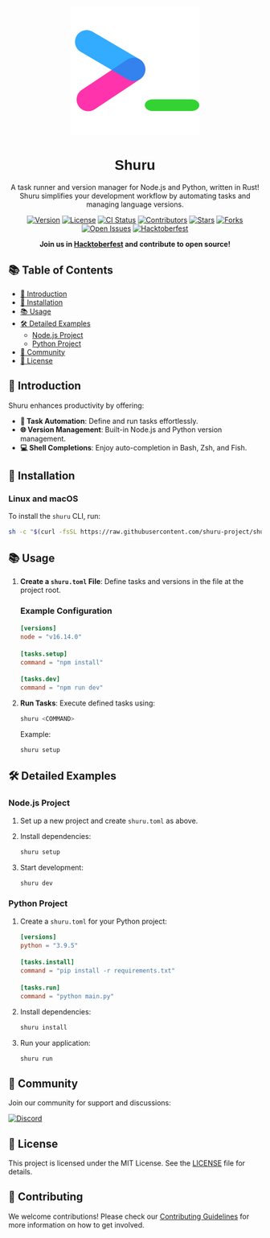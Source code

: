 <div align="center">

![Shuru Logo](shuru.svg)

# <span style="font-family: 'Arial', sans-serif;">Shuru</span>

A task runner and version manager for Node.js and Python, written in Rust! Shuru simplifies your development workflow by automating tasks and managing language versions.

[![Version](https://img.shields.io/badge/version-0.0.18-blue)](https://github.com/shuru-project/shuru/releases)
[![License](https://img.shields.io/badge/license-MIT-lightgrey)](https://opensource.org/licenses/MIT)
[![CI Status](https://img.shields.io/badge/build-passing-brightgreen)](https://github.com/shuru-project/shuru/actions)
[![Contributors](https://img.shields.io/badge/contributors-5-orange)](https://github.com/shuru-project/shuru/graphs/contributors)
[![Stars](https://img.shields.io/github/stars/shuru-project/shuru?style=social)](https://github.com/shuru-project/shuru/stargazers)
[![Forks](https://img.shields.io/github/forks/shuru-project/shuru?style=social)](https://github.com/shuru-project/shuru/network/members)
[![Open Issues](https://img.shields.io/github/issues/shuru-project/shuru)](https://github.com/shuru-project/shuru/issues)
[![Hacktoberfest](https://img.shields.io/badge/Hacktoberfest-2024-brightgreen)](https://github.com/shuru-project/shuru/discussions/10)


**Join us in [Hacktoberfest](https://github.com/shuru-project/shuru/discussions/10) and contribute to open source!**

</div>

## 📚 Table of Contents

- [🌟 Introduction](#-introduction)
- [🚀 Installation](#-installation)
- [📚 Usage](#-usage)
- [🛠️ Detailed Examples](#-detailed-examples)
  - [Node.js Project](#nodejs-project)
  - [Python Project](#python-project)
- [🤝 Community](#-community)
- [📄 License](#-license)

## 🌟 Introduction

Shuru enhances productivity by offering:

- **🔧 Task Automation**: Define and run tasks effortlessly.
- **🌐 Version Management**: Built-in Node.js and Python version management.
- **💻 Shell Completions**: Enjoy auto-completion in Bash, Zsh, and Fish.

## 🚀 Installation

### Linux and macOS

To install the `shuru` CLI, run:

```bash
sh -c "$(curl -fsSL https://raw.githubusercontent.com/shuru-project/shuru/main/install.sh)"
```

## 📚 Usage

1. **Create a `shuru.toml` File**: Define tasks and versions in the file at the project root.

   ### Example Configuration

   ```toml
   [versions]
   node = "v16.14.0"

   [tasks.setup]
   command = "npm install"

   [tasks.dev]
   command = "npm run dev"
   ```

2. **Run Tasks**: Execute defined tasks using:

   ```bash
   shuru <COMMAND>
   ```

   Example:

   ```bash
   shuru setup
   ```

## 🛠️ Detailed Examples

### Node.js Project

1. Set up a new project and create `shuru.toml` as above.
2. Install dependencies:

   ```bash
   shuru setup
   ```

3. Start development:

   ```bash
   shuru dev
   ```

### Python Project

1. Create a `shuru.toml` for your Python project:

   ```toml
   [versions]
   python = "3.9.5"

   [tasks.install]
   command = "pip install -r requirements.txt"

   [tasks.run]
   command = "python main.py"
   ```

2. Install dependencies:

   ```bash
   shuru install
   ```

3. Run your application:

   ```bash
   shuru run
   ```

## 🤝 Community

Join our community for support and discussions:  

[![Discord](https://img.shields.io/badge/Join%20Discord-7289DA?style=for-the-badge&logo=discord&logoColor=white)](https://discord.gg/EtZn7EdDdS)

## 📄 License

This project is licensed under the MIT License. See the [LICENSE](LICENSE) file for details.

## 🤗 Contributing

We welcome contributions! Please check our [Contributing Guidelines](CONTRIBUTING.md) for more information on how to get involved.
